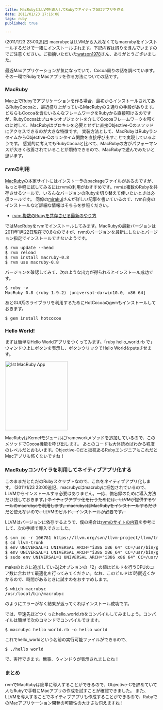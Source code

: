 ```yaml
---
title: MacRubyとLLVMを導入してRubyでネイティブGUIアプリを作る
date: 2011/01/23 17:16:08
tags: ruby
published: true

---
```


<p>(2011/1/23 23:00追記) macrubycはLLVMから入れなくてもmacrubyをインストールするだけで一緒にインストールされます。下記内容は誤りを含んでいますのでご注意ください。ご指摘いただいた<a href="http://twitter.com/#!/watson1978">watson1978</a>さん、ありがとうございました。
</p>

 <p>最近Macアプリケーションが気になっていて、Cocoa周りの話を調べています。その一環でRubyでMacアプリを作る方法についての話です。</p>

<h3>MacRuby</h3>
 <p>Mac上でRubyでアプリケーションを作る場合、最初からインストールされてあるRubyCocoaと、最近盛り上がっているMacRubyの２通りの手段があります。
どちらもCocoaを含むいろんなフレームワークをRubyから直接叩けるのですが、RubyCocoaはプロキシオブジェクトを介してCocoaフレームワークを叩くのに対して、MacRubyはプロキシを必要とせずに直接Objective-Cのメソッドにアクセスできるのが大きな特徴です。
実装方法として、MacRubyはRubyランタイムからObjective-Cのランタイム関数を直接呼び出すことで実現しているようです。
感覚的に考えてもRubyCocoaと比べて、MacRubyの方がパフォーマンスが大きく改善されていることが期待できるので、MacRubyで遊んでみたいと思います。</p>

<h3>rvmの利用</h3>
<p><a href="http://www.macruby.org/">MacRuby</a>の本家サイトにはインストーラのpackageファイルがあるのですが、もっと手軽に試してみるにはrvmの利用がおすすめです。rvmは複数のRubyを共存させるツールで、いろんなバージョンのRubyを切り替えて使いたいときは必須ツールです。
同僚の<a href="http://twitter.com/#!/mirakui">mirakui</a>さんが詳しい記事を書いているので、rvm自身のインストールなど詳細な情報はそちらを参照ください。</p>


<p><ul>
<li><a href="http://d.hatena.ne.jp/mirakui/20100502/1272849327">rvm: 複数のRubyを共存させる最新のやり方</a></li>
</il></ul></p>

<p>ではMacRubyをrvmでインストールしてみます。MacRubyの最新バージョンは2011年1月22日現在で0.8なのですが、rvmのバージョンを最新にしないとバージョン指定でインストールできないようです。</p>

<p><pre>
$ rvm update --head
$ rvm reload
$ rvm install macruby-0.8
$ rvm use macruby-0.8
</pre></p>

<p>バージョンを確認してみて、次のような出力が得られるとインストール成功です。</p>

<p><pre>
$ ruby -v
MacRuby 0.8 (ruby 1.9.2) [universal-darwin10.0, x86_64]
</pre></p>

<p>あとGUI系のライブラリを利用するためにHotCocoaのgemもインストールしておきます。</p>
<p><pre>
$ gem install hotcocoa
</pre></p>

<h3>Hello World!</h3>
<p>まずは簡単なHello Worldアプリをつくってみます。「ruby hello_world.rb で」ウィンドウ上にボタンを表示し、ボタンクリックでHello Worldをputsさせます。</p>

<p>
<a href="http://www.flickr.com/photos/katsuma/5380359654/" title="1st MacRuby App by katsuma, on Flickr"><img src="http://farm6.static.flickr.com/5284/5380359654_a1072a4d9e_o.png" width="206" height="227" alt="1st MacRuby App" /></a>
</p>
<p>
<script src="https://gist.github.com/791905.js?file=hello_world.rb"></script>
</p>

<p>MacRubyはKernelモジュールにframeworkメソッドを追加しているので、このメソッドでCocoa機能を呼び出します。
あとのコードも大体読めばわかる程度のレベルだとおもいます。Objective-Cだと抵抗あるRubyエンジニアもこれだとMacアプリも怖くないですね！</p>

<h3>MacRubyコンパイラを利用してネイティブアプリ化する</h3>
<p>このままだとただのRubyスクリプトなので、これをネイティブアプリ化します。
(2011/1/23 23:00追記、macrubycはmacrubyに梱包されているので、LLVMからインストールする必要はありません。一応、備忘録のために導入方法だけ残しておきます。)<del>
ネイティブアプリ化を行うためには、LLVMが提供するツールのmacrubycを利用します。macrubycはMacRubyをインストールするだけだと使えないので、LLVMのビルド、インストールが必要です。</del></p>

<p>LLVMはバージョンに依存するようで、僕の場合は<a href="http://rvm.beginrescueend.com/interpreters/macruby/">rvmのサイトの内容</a>を参考にして、次の手順で導入できました。</p>

<p><pre>
$ svn co -r 106781 https://llvm.org/svn/llvm-project/llvm/trunk llvm-trunk
$ cd llvm-trunk
$ env UNIVERSAL=1 UNIVERSAL_ARCH="i386 x86_64" CC=/usr/bin/gcc CXX=/usr/bin/g++ ./configure --enable-bindings=none --enable-optimized --with-llvmgccdir=/tmp
$ env UNIVERSAL=1 UNIVERSAL_ARCH="i386 x86_64" CC=/usr/bin/gcc CXX=/usr/bin/g++ make -j2
$ sudo env UNIVERSAL=1 UNIVERSAL_ARCH="i386 x86_64" CC=/usr/bin/gcc CXX=/usr/bin/g++ make install
</pre></p>

<p>makeのときに追加しているj2オプションの「2」の値はビルドを行うCPUのコア数に合わせて最適化を行ってみてください。なお、このビルドは1時間近くかかるので、時間があるときに試すのをおすすめします。</p>

<p><pre>
$ which macrubyc
/usr/local/bin/macrubyc
</pre></p>

<p>のようにエラーがなく結果が返ってくればインストール成功です。</p>


<p>では、早速先ほどつくったhello_world.rbをコンパイルしてみましょう。コンパイルは簡単で次のコマンドでコンパイルできます。</p>

<p><pre>
$ macrubyc hello_world.rb -o hello_world
</pre></p>

<p>これでhello_worldという名前の実行可能ファイルができるので、</p>

<p><pre>
$ ./hello_world
</pre></p>

<p>で、実行できます。無事、ウィンドウが表示されましたね！</p>

<h3>まとめ</h3>
<p>rvmでMacRubyは簡単に導入することができるので、Objective-Cを諦めていて人もRubyで手軽にMacアプリの作成を試すことが確認できました。
また、LLVMを導入することでネイティブアプリも作成することができるので、RubyでのMacアプリケーション開発の可能性の大きさも伺えますね！</p>




